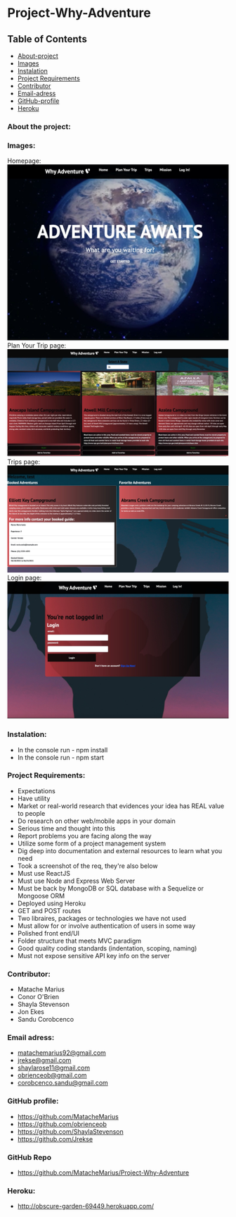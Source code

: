 # Project-Why-Adventure

## Table of Contents

* [About-project](#Description)
* [Images](#Images)
* [Instalation](#Instalation)
* [Project Requirements](#Project-Requirements)
* [Contributor](#Contributor)
* [Email-adress](#Email)
* [GitHub-profile](#GitHub-profile)
* [Heroku](#Heroku)


   
### About the project:




### Images:
Homepage:
![demo-image-home](./images/hompage.jpeg) 
Plan Your Trip page:
![demo-image-form](./images/PlanYourTrip.jpeg) 
Trips page:
![demo-image-form](./images/Trip.jpeg) 
Login page:
![demo-image-form](./images/Login.jpeg) 


### Instalation:
* In the console run - npm install
* In the console run - npm start

### Project Requirements:



* Expectations
* Have utility
* Market or real-world research that evidences your idea has REAL value to people
* Do research on other web/mobile apps in your domain
* Serious time and thought into this
* Report problems you are facing along the way
* Utilize some form of a project management system
* Dig deep into documentation and external resources to learn what you need
* Took a screenshot of the req, they're also below
* Must use ReactJS
* Must use Node and Express Web Server
* Must be back by MongoDB or SQL database with a Sequelize or Mongoose ORM
* Deployed using Heroku
* GET and POST routes
* Two libraires, packages or technologies we have not used
* Must allow for or involve authentication of users in some way
* Polished front end/UI
* Folder structure that meets MVC paradigm
* Good quality coding standards (indentation, scoping, naming)
* Must not expose sensitive API key info on the server



### Contributor:
* Matache Marius
* Conor O'Brien
* Shayla Stevenson
* Jon Ekes
* Sandu Corobcenco


### Email adress:
* matachemarius92@gmail.com
* jrekse@gmail.com
* shaylarose11@gmail.com
* obrienceob@gmail.com
* corobcenco.sandu@gmail.com


### GitHub profile:
* https://github.com/MatacheMarius
* https://github.com/obrienceob
* https://github.com/ShaylaStevenson
* https://github.com/Jrekse

### GitHub Repo
* https://github.com/MatacheMarius/Project-Why-Adventure
### Heroku:
* http://obscure-garden-69449.herokuapp.com/

